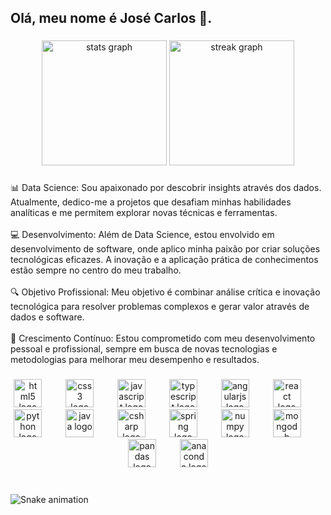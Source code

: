 <h2 align="left">Olá, meu nome é José Carlos 👋.</h2>

###

<div align="center">
  <img src="https://github-readme-stats.vercel.app/api?username=JoseCarlosVSJ&hide_title=false&hide_rank=false&show_icons=true&include_all_commits=true&count_private=true&disable_animations=false&theme=tokyonight&locale=pt-br&hide_border=false" height="200" alt="stats graph"  />
  <img src="https://streak-stats.demolab.com?user=JoseCarlosVSJ&locale=pt-br&mode=daily&theme=tokyonight&hide_border=false&border_radius=20" height="200" alt="streak graph"  />
</div>

###

<p align="left">📊 Data Science: Sou apaixonado por descobrir insights através dos dados. Atualmente, dedico-me a projetos que desafiam minhas habilidades analíticas e me permitem explorar novas técnicas e ferramentas.<br><br>💻 Desenvolvimento: Além de Data Science, estou envolvido em desenvolvimento de software, onde aplico minha paixão por criar soluções tecnológicas eficazes. A inovação e a aplicação prática de conhecimentos estão sempre no centro do meu trabalho.<br><br>🔍 Objetivo Profissional: Meu objetivo é combinar análise crítica e inovação tecnológica para resolver problemas complexos e gerar valor através de dados e software.<br><br>🌱 Crescimento Contínuo: Estou comprometido com meu desenvolvimento pessoal e profissional, sempre em busca de novas tecnologias e metodologias para melhorar meu desempenho e resultados.</p>

###

<div align="center">
  <img src="https://cdn.jsdelivr.net/gh/devicons/devicon/icons/html5/html5-original.svg" height="45" alt="html5 logo"  />
  <img width="30" />
  <img src="https://cdn.jsdelivr.net/gh/devicons/devicon/icons/css3/css3-original.svg" height="45" alt="css3 logo"  />
  <img width="30" />
  <img src="https://cdn.jsdelivr.net/gh/devicons/devicon/icons/javascript/javascript-original.svg" height="45" alt="javascript logo"  />
  <img width="30" />
  <img src="https://cdn.jsdelivr.net/gh/devicons/devicon/icons/typescript/typescript-original.svg" height="45" alt="typescript logo"  />
  <img width="30" />
  <img src="https://cdn.jsdelivr.net/gh/devicons/devicon/icons/angularjs/angularjs-original.svg" height="45" alt="angularjs logo"  />
  <img width="30" />
  <img src="https://cdn.jsdelivr.net/gh/devicons/devicon/icons/react/react-original.svg" height="45" alt="react logo"  />
  <img width="30" />
  <img src="https://cdn.jsdelivr.net/gh/devicons/devicon/icons/python/python-original.svg" height="45" alt="python logo"  />
  <img width="30" />
  <img src="https://cdn.jsdelivr.net/gh/devicons/devicon/icons/java/java-original.svg" height="45" alt="java logo"  />
  <img width="30" />
  <img src="https://cdn.jsdelivr.net/gh/devicons/devicon/icons/csharp/csharp-original.svg" height="45" alt="csharp logo"  />
  <img width="30" />
  <img src="https://cdn.jsdelivr.net/gh/devicons/devicon/icons/spring/spring-original.svg" height="45" alt="spring logo"  />
  <img width="30" />
  <img src="https://cdn.jsdelivr.net/gh/devicons/devicon/icons/numpy/numpy-original.svg" height="45" alt="numpy logo"  />
  <img width="30" />
  <img src="https://cdn.jsdelivr.net/gh/devicons/devicon/icons/mongodb/mongodb-original.svg" height="45" alt="mongodb logo"  />
  <img width="30" />
  <img src="https://cdn.jsdelivr.net/gh/devicons/devicon/icons/pandas/pandas-original.svg" height="45" alt="pandas logo"  />
  <img width="30" />
  <img src="https://cdn.jsdelivr.net/gh/devicons/devicon/icons/anaconda/anaconda-original.svg" height="45" alt="anaconda logo"  />
</div>

###

<br clear="both">

<img src="https://raw.githubusercontent.com/JoseCarlosVSJ/JoseCarlosVSJ/output/snake.svg" alt="Snake animation" />

###